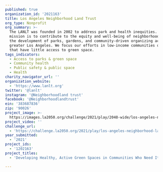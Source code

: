 ```yaml
---
published: true
organization_id: '2021163'
title: Los Angeles Neighborhood Land Trust
org_type: Nonprofit
org_summary: >-
  The LANLT was founded in 2002 to address park and health inequities. Our
  mission is to contribute to the equity and well-being of neighborhoods through
  the development of parks, gardens, and community-driven organizing across
  greater Los Angeles. We focus our efforts in low-income communities of color
  that have little access to green space.
tags_indicators:
  - Access to parks & green space
  - Community health
  - Public safety & public space
  - Health
charity_navigator_url: ''
organization_website:
  - 'https://www.lanlt.org'
twitter: '@lanlt'
instagram: '@Neighborhoodland trust'
facebook: '@Neighborhoodlandtrust'
ein: '383687836'
zip: '90026'
project_image: >-
  https://images.la2050.org/challenge/2021/play/2048-wide/los-angeles-neighborhood-land-trust.jpg
project_video: ''
challenge_url:
  - 'https://challenge.la2050.org/2021/play/los-angeles-neighborhood-land-trust/'
year_submitted:
  - '2021'
project_ids:
  - '1202163'
project_titles:
  - 'Developing Healthy, Active Green Spaces in Communities Who Need It Most'

---
```

